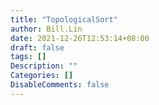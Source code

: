 ```yaml
---
title: "TopologicalSort"
author: Bill.Lin
date: 2021-12-26T12:53:14+08:00
draft: false
tags: []
Description: ""
Categories: []
DisableComments: false
---
```


